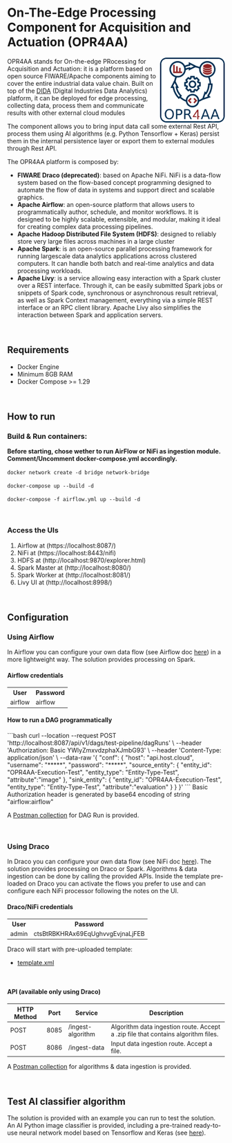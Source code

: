 <h1>On-The-Edge Processing Component for Acquisition and Actuation (OPR4AA)</h1>
<img align="right" src="documentation/logo.png" width="150" alt="opr4aa logo">

OPR4AA stands for On-the-edge PRocessing for Acquisition and Actuation: it is a platform based on open source FIWARE/Apache components aiming to cover the entire industrial data value chain. Built on top of the <a href="https://github.com/Engineering-Research-and-Development/dida">DIDA</a> (Digital Industries Data Analytics) platform, it can be deployed for edge processing, collecting data, process them and communicate results with other external cloud modules

The component allows you to bring input data call some external Rest API, process them using AI algorithms (e.g. Python Tensorflow + Keras) persist them in the internal persistence layer or export them to external modules through Rest API.

The OPR4AA platform is composed by:
- <b>FIWARE Draco (deprecated)</b>: based on Apache NiFi. NiFi is a data-flow system based on the flow-based concept programming designed to automate the flow of data in systems and support direct and scalable graphics.
- <b>Apache Airflow</b>:  an open-source platform that allows users to programmatically author, schedule, and monitor workflows. It is designed to be highly scalable, extensible, and modular, making it ideal for creating complex data processing pipelines.
- <b>Apache Hadoop Distributed File System (HDFS)</b>: designed to reliably store very large files across machines in a large cluster
- <b>Apache Spark</b>: is an open-source parallel processing framework for running largescale data analytics applications across clustered computers. It can handle both batch and real-time analytics and data processing workloads.
- <b>Apache Livy</b>:  is a service allowing easy interaction with a Spark cluster over a REST interface. Through it, can be easily submitted Spark jobs or snippets of Spark code, synchronous or asynchronous result retrieval, as well as Spark Context management, everything via a simple REST interface or an RPC client library. Apache Livy also simplifies the interaction between Spark and application servers.  

<br>

<h2>Requirements</h2>
<ul>
    <li>Docker Engine</li>
    <li>Minimum 8GB RAM</li>
    <li>Docker Compose >= 1.29</li>
</ul>

<br>

<h2>How to run</h2>
<h3>Build & Run containers:</h3>
<b>Before starting, chose wether to run AirFlow or NiFi as ingestion module. Comment/Uncomment docker-compose.yml accordingly.</b>

<code>docker network create -d bridge network-bridge</code>

<code>docker-compose up --build -d</code>

<code>docker-compose -f airflow.yml up --build  -d</code>

<br>

<h3>Access the UIs</h3>

1. Airflow at (https://localhost:8087/)
1. NiFi at (https://localhost:8443/nifi)
2. HDFS at (http://localhost:9870/explorer.html)
3. Spark Master at (http://localhost:8080/)
4. Spark Worker at (http://localhost:8081/)
5. Livy UI at (http://localhost:8998/)

<br>


<h2>Configuration</h2>

<h3>Using Airflow</h3>
In Airflow you can configure your own data flow (see Airflow doc <a  href="https://airflow.apache.org/docs">here</a>) in a more lightweight way.
The solution provides processing on Spark. 

<h4>Airflow credentials</h4>
<table>
<tr>
<th>User</th>
<th>Password</th>
</tr>
<tr>
<td>airflow</td>
<td>airflow</td>
</tr>
</table>

<h4>How to run a DAG programmatically</h4>
```bash
curl --location --request POST 'http://localhost:8087/api/v1/dags/test-pipeline/dagRuns' \
    --header 'Authorization: Basic YWlyZmxvdzphaXJmbG93' \
    --header 'Content-Type: application/json' \
    --data-raw '{
        "conf": {
            "host": "api.host.cloud",
            "username": "*****",
            "password": "*****",
            "source_entity": {
                "entity_id": "OPR4AA-Execution-Test",
                "entity_type": "Entity-Type-Test",
                "attribute":"image"
            },
            "sink_entity": {
                "entity_id": "OPR4AA-Execution-Test",
                "entity_type": "Entity-Type-Test",
                "attribute":"evaluation"
            }
        }
    }'
```
Basic Authorization header is generated by base64 encoding of string "airflow:airflow"

A [Postman collection](OPR4AA-V2.postman_collection.json) for DAG Run is provided.


<br>

<h3>Using Draco</h3>
In Draco you can configure your own data flow (see NiFi doc <a  href="https://nifi.apache.org/docs/nifi-docs/html/getting-started.html">here</a>).
The solution provides processing on Draco or Spark. Algorithms & data ingestion can be done by calling the provided APIs.
Inside the template pre-loaded on Draco you can activate the flows you prefer to use and can configure each NiFi processor following the notes on the UI.

<h4>Draco/NiFi credentials</h4>
<table>
<tr>
<th>User</th>
<th>Password</th>
</tr>
<tr>
<td>admin</td>
<td>ctsBtRBKHRAx69EqUghvvgEvjnaLjFEB</td>
</tr>
</table>

Draco will start with pre-uploaded template:

- [template.xml](orchestration/templates/template.xml)


<br>

<h4>API (available only using Draco)</h4>

<table role="table">
    <thead>
        <tr align="center">
            <th>HTTP Method</th>
            <th>Port</th>
            <th>Service</th>
            <th>Description</th>
        </tr>
    </thead>
    <tbody>
      <tr>
          <td>POST</td>
          <td>8085</td>
          <td>/ingest-algorithm</td>
          <td>Algorithm data ingestion route. Accept a .zip file that contains algorithm files.</td>
      </tr>
        <tr>
          <td>POST</td>
          <td>8086</td>
          <td>/ingest-data</td>
          <td>Input data ingestion route. Accept a file.</td>
      </tr>
  </tbody>
</table>

A [Postman collection](OPR4AA.postman_collection.json) for algorithms & data ingestion is provided.

<br>

<h2>Test AI classifier algorithm</h2> 
The solution is provided with an example you can run to test the solution.
An AI Python image classifier is provided, including a pre-trained ready-to-use neural network model based on Tensorflow and Keras (see <a  href="https://www.tensorflow.org/tutorials/keras/classification">here</a>).
